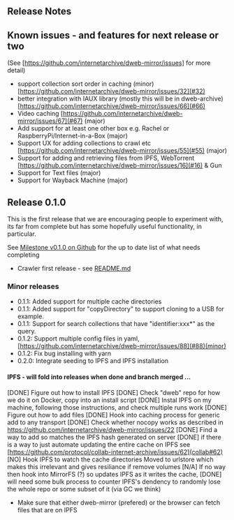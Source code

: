 ## Release Notes 

## Known issues - and features for next release or two

(See [https://github.com/internetarchive/dweb-mirror/issues] for more detail)
* support collection sort order in caching (minor) [https://github.com/internetarchive/dweb-mirror/issues/32](#32)
* better integration with IAUX library (mostly this will be in dweb-archive) [https://github.com/internetarchive/dweb-mirror/issues/66](#66)
* Video caching [https://github.com/internetarchive/dweb-mirror/issues/67](#67) (major)
* Add support for at least one other box e.g. Rachel or RaspberryPi/Internet-in-a-Box (major)
* Support UX for adding collections to crawl etc [https://github.com/internetarchive/dweb-mirror/issues/55](#55) (major)
* Support for adding and retrieving files from IPFS, WebTorrent [https://github.com/internetarchive/dweb-mirror/issues/16](#16) & Gun
* Support for Text files (major)
* Support for Wayback Machine (major)

## Release 0.1.0

This is the first release that we are encouraging people to experiment with, its far from complete
but has some hopefully useful functionality, in particular. 

See [Milestone v0.1.0 on Github](https://github.com/internetarchive/dweb-mirror/milestone/3) for the up to date list of what needs completing

* Crawler first release - see [README.md](./README.md)

### Minor releases

* 0.1.1: Added support for multiple cache directories
* 0.1.1: Added support for "copyDirectory" to support cloning to a USB for example. 
* 0.1.1: Support for search collections that have "identifier:xxx*" as the query.  
* 0.1.2: Support multiple config files in yaml,  [https://github.com/internetarchive/dweb-mirror/issues/88](#88)(minor)
* 0.1.2: Fix bug installing with yarn
* 0.2.0: Integrate seeding to IPFS and IPFS installation

#### IPFS - will fold into releases when done and branch merged ... 

[DONE] Figure out how to install IPFS 
  [DONE] Check "dweb" repo for how we do it on Docker, copy into an install script
  [DONE] Instal IPFS on my machine, following those instructions, and check multiple runs work
[DONE] Figure out how to add files
  [DONE] Hook into caching process for generic add to any transport
  [DONE] Check whether nocopy works as described in https://github.com/internetarchive/dweb-mirror/issues/22
  [DONE] Find a way to add so matches the IPFS hash generated on server
[DONE] if there is a way to just automate updating the entire cache on IPFS see [https://github.com/protocol/collab-internet-archive/issues/62](collab#62)
  [NO] Hook IPFS to watch the cache directories
       Moved to urlstore which makes this irrelevant and gives resiliance if remove volumes
[N/A] If no way then hook into MirrorFS (?) so updates IPFS as it writes the cache,
  [DONE] will need some bulk process to counter IPFS's dendency to randomly lose the whole repo or some subset of it (via GC we think) 
* Make sure that either dweb-mirror (prefered) or the browser can fetch files that are on IPFS